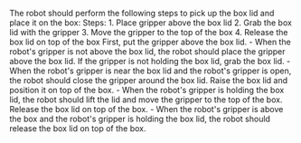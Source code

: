 The robot should perform the following steps to pick up the box lid and place it on the box:
    Steps:  1. Place gripper above the box lid  2. Grab the box lid with the gripper  3. Move the gripper to the top of the box  4. Release the box lid on top of the box
First, put the gripper above the box lid.
    - When the robot's gripper is not above the box lid, the robot should place the gripper above the box lid.
If the gripper is not holding the box lid, grab the box lid.
    - When the robot's gripper is near the box lid and the robot's gripper is open, the robot should close the gripper around the box lid.
Raise the box lid and position it on top of the box.
    - When the robot's gripper is holding the box lid, the robot should lift the lid and move the gripper to the top of the box.
Release the box lid on top of the box.
    - When the robot's gripper is above the box and the robot's gripper is holding the box lid, the robot should release the box lid on top of the box.